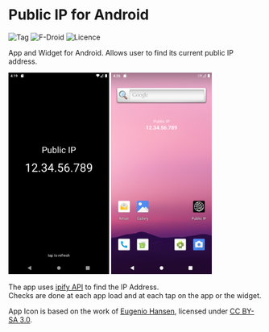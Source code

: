 # Public IP for Android

![Tag](https://img.shields.io/github/v/tag/guildem/publicip-android)
![F-Droid](https://img.shields.io/f-droid/v/net.guildem.publicip)
![Licence](https://img.shields.io/github/license/guildem/publicip-android)

App and Widget for Android. 
Allows user to find its current public IP address.

<img alt="Application" src="/fastlane/metadata/android/en-US/images/phoneScreenshots/1.png" height="400" /> <img alt="Widget" src="/fastlane/metadata/android/en-US/images/phoneScreenshots/2.png" height="400" />

The app uses [ipify API](https://www.ipify.org/) to find the IP Address.    
Checks are done at each app load and at each tap on the app or the widget.

App Icon is based on the work of [Eugenio Hansen](https://ccsearch.creativecommons.org/photos/b9784438-27c5-4fcd-86cd-ccb073e795f9), licensed under [CC BY-SA 3.0](https://creativecommons.org/licenses/by-sa/3.0/?ref=ccsearch&atype=rich).
